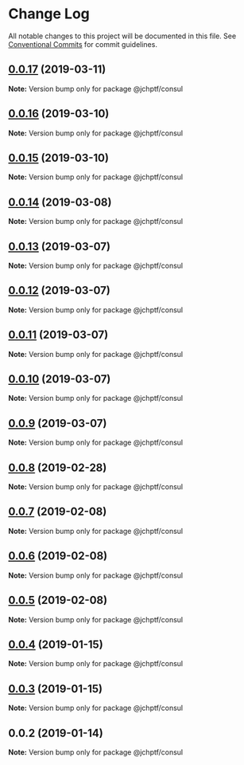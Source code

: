 # Change Log

All notable changes to this project will be documented in this file.
See [Conventional Commits](https://conventionalcommits.org) for commit guidelines.

## [0.0.17](https://github.com/jheinnic/portfolio-monorepo/compare/@jchptf/consul@0.0.16...@jchptf/consul@0.0.17) (2019-03-11)

**Note:** Version bump only for package @jchptf/consul





## [0.0.16](https://github.com/jheinnic/portfolio-monorepo/compare/@jchptf/consul@0.0.15...@jchptf/consul@0.0.16) (2019-03-10)

**Note:** Version bump only for package @jchptf/consul





## [0.0.15](https://github.com/jheinnic/portfolio-monorepo/compare/@jchptf/consul@0.0.14...@jchptf/consul@0.0.15) (2019-03-10)

**Note:** Version bump only for package @jchptf/consul





## [0.0.14](https://github.com/jheinnic/portfolio-monorepo/compare/@jchptf/consul@0.0.13...@jchptf/consul@0.0.14) (2019-03-08)

**Note:** Version bump only for package @jchptf/consul





## [0.0.13](https://github.com/jheinnic/portfolio-monorepo/compare/@jchptf/consul@0.0.12...@jchptf/consul@0.0.13) (2019-03-07)

**Note:** Version bump only for package @jchptf/consul





## [0.0.12](https://github.com/jheinnic/portfolio-monorepo/compare/@jchptf/consul@0.0.11...@jchptf/consul@0.0.12) (2019-03-07)

**Note:** Version bump only for package @jchptf/consul





## [0.0.11](https://github.com/jheinnic/portfolio-monorepo/compare/@jchptf/consul@0.0.10...@jchptf/consul@0.0.11) (2019-03-07)

**Note:** Version bump only for package @jchptf/consul





## [0.0.10](https://github.com/jheinnic/portfolio-monorepo/compare/@jchptf/consul@0.0.9...@jchptf/consul@0.0.10) (2019-03-07)

**Note:** Version bump only for package @jchptf/consul





## [0.0.9](https://github.com/jheinnic/portfolio-monorepo/compare/@jchptf/consul@0.0.8...@jchptf/consul@0.0.9) (2019-03-07)

**Note:** Version bump only for package @jchptf/consul





## [0.0.8](https://github.com/jheinnic/portfolio-monorepo/compare/@jchptf/consul@0.0.7...@jchptf/consul@0.0.8) (2019-02-28)

**Note:** Version bump only for package @jchptf/consul





## [0.0.7](https://github.com/jheinnic/portfolio-monorepo/compare/@jchptf/consul@0.0.5...@jchptf/consul@0.0.7) (2019-02-08)

**Note:** Version bump only for package @jchptf/consul





## [0.0.6](https://github.com/jheinnic/portfolio-monorepo/compare/@jchptf/consul@0.0.5...@jchptf/consul@0.0.6) (2019-02-08)

**Note:** Version bump only for package @jchptf/consul





## [0.0.5](https://github.com/jheinnic/portfolio-monorepo/compare/@jchptf/consul@0.0.4...@jchptf/consul@0.0.5) (2019-02-08)

**Note:** Version bump only for package @jchptf/consul





## [0.0.4](https://github.com/jheinnic/portfolio-monorepo/compare/@jchptf/consul@0.0.3...@jchptf/consul@0.0.4) (2019-01-15)

**Note:** Version bump only for package @jchptf/consul





## [0.0.3](https://github.com/jheinnic/portfolio-monorepo/compare/@jchptf/consul@0.0.2...@jchptf/consul@0.0.3) (2019-01-15)

**Note:** Version bump only for package @jchptf/consul





## 0.0.2 (2019-01-14)

**Note:** Version bump only for package @jchptf/consul
